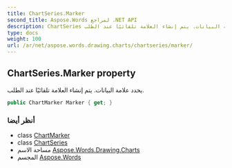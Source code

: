 ```yaml
---
title: ChartSeries.Marker
second_title: Aspose.Words لمراجع .NET API
description: ChartSeries ملكية. يحدد علامة البيانات. يتم إنشاء العلامة تلقائيًا عند الطلب.
type: docs
weight: 100
url: /ar/net/aspose.words.drawing.charts/chartseries/marker/
---
```

## ChartSeries.Marker property

يحدد علامة البيانات. يتم إنشاء العلامة تلقائيًا عند الطلب.

```csharp
public ChartMarker Marker { get; }
```

### أنظر أيضا

* class [ChartMarker](../../chartmarker/)
* class [ChartSeries](../)
* مساحة الاسم [Aspose.Words.Drawing.Charts](../../chartseries/)
* المجسم [Aspose.Words](../../../)


